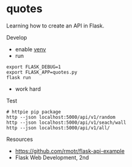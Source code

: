 # quotes

Learning how to create an API in Flask.

Develop

* enable [venv](https://github.com/jreisinger/blog/blob/master/posts/python-venv.md)
* run

```
export FLASK_DEBUG=1
export FLASK_APP=quotes.py
flask run
```

* work hard

Test

```
# httpie pip package
http --json localhost:5000/api/v1/random
http --json localhost:5000/api/v1/seach/wall
http --json localhost:5000/api/v1/all/
```


Resources

* https://github.com/rmotr/flask-api-example
* Flask Web Development, 2nd
